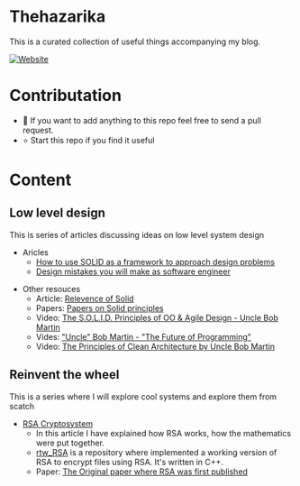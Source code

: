 # Thehazarika
This is a curated collection of useful things accompanying my blog.

[![Website](https://img.shields.io/website?down_color=red&down_message=Down&label=thehazarika.com&style=for-the-badge&up_message=UP&url=http%3A%2F%2Fthehazarika.com)](http://thehazarika.com)

# Contributation
- 👯 If you want to add anything to this repo feel free to send a pull request.
- ⭐ Start this repo if you find it useful


# Content

## Low level design
This is series of articles discussing ideas on low level system design

* Aricles    
    - [How to use SOLID as a framework to approach design problems](http://thehazarika.com/blog/programming/how-to-use-solid-as-a-framework-to-approach-design-problems/)
    - [Design mistakes you will make as software engineer](http://thehazarika.com/blog/programming/design-mistakes-you-will-make-as-software-developer/)
        
- Other resouces
    - Article: [Relevence of Solid](http://blog.cleancoder.com/uncle-bob/2020/10/18/Solid-Relevance.html) 
    - Papers: [Papers on Solid principles](https://github.com/malayh/thehazarika/tree/main/Papers/SOLID_Principles)
    - Video: [The S.O.L.I.D. Principles of OO & Agile Design - Uncle Bob Martin](https://youtu.be/t86v3N4OshQ)
    - Vides: ["Uncle" Bob Martin - "The Future of Programming"](https://youtu.be/ecIWPzGEbFc)
    - Video: [The Principles of Clean Architecture by Uncle Bob Martin](https://youtu.be/o_TH-Y78tt4)
    
## Reinvent the wheel
This is a series where I will explore cool systems and explore them from scatch
- [RSA Cryptosystem](https://thehazarika.com/blog/programming/rsa-cryptosystem/)
    - In this article I have explained how RSA works, how the mathematics were put together.
    - [rtw_RSA](https://github.com/malayh/rtw_RSA) is a repository where implemented a working version of RSA to encrypt files using RSA. It's written in C++.
    - Paper: [The Original paper where RSA was first published](https://github.com/malayh/thehazarika/raw/main/Papers/RSA.pdf)


